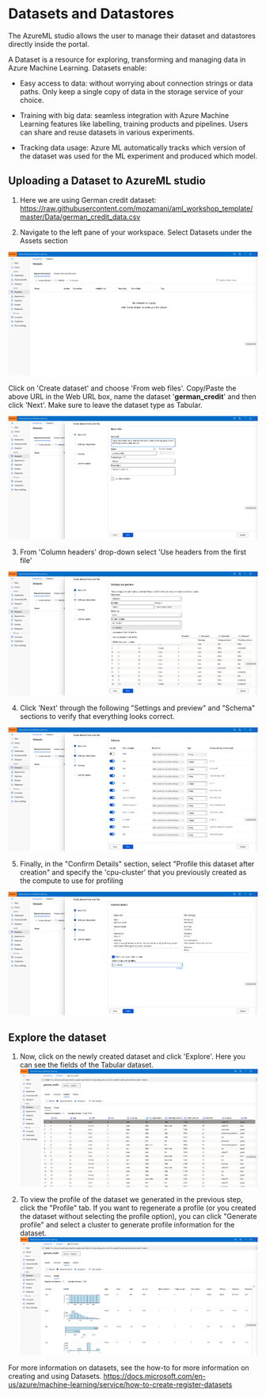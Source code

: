 # Datasets and Datastores

The AzureML studio allows the user to manage their dataset and datastores directly inside the portal. 

A Dataset is a resource for exploring, transforming and managing data in Azure Machine Learning. 
Datasets enable:

- Easy access to data: without worrying about connection strings or data paths. Only keep a single copy of data in the storage service of your choice.

- Training with big data: seamless integration with Azure Machine Learning features like labelling, training products and pipelines. Users can share and reuse datasets in various experiments.

- Tracking data usage: Azure ML automatically tracks which version of the dataset was used for the ML experiment and produced which model.


## Uploading a Dataset to AzureML studio

1. Here we are using German credit dataset: https://raw.githubusercontent.com/mozamani/aml_workshop_template/master/Data/german_credit_data.csv

2. Navigate to the left pane of your workspace. Select Datasets under the Assets section

![](datasets.png)

Click on 'Create dataset' and choose 'From web files'. Copy/Paste the above URL in the Web URL box, name the dataset '**german_credit**' and then click 'Next'. Make sure to leave the dataset type as Tabular.

![](from_web_files.png)


3. From 'Column headers' drop-down select 'Use headers from the first file'

![](headers.png)

4. Click 'Next' through the following "Settings and preview" and "Schema" sections to verify that everything looks correct.

![](schema.png)

5. Finally, in the "Confirm Details" section, select "Profile this dataset after creation" and specify the 'cpu-cluster' that you previously created as the compute to use for profiling

![](confirm.png)



## Explore the dataset

1. Now, click on the newly created dataset and click 'Explore'. Here you can see the fields of the Tabular dataset.
![](dataset_explore.png)

1. To view the profile of the dataset we generated in the previous step, click the "Profile" tab. If you want to regenerate a profile (or you created the dataset without selecting the profile option), you can  click "Generate profile" and select a cluster to generate profile information for the dataset.
![](view_profile.png)


For more information on datasets, see the how-to for more information on creating and using Datasets. https://docs.microsoft.com/en-us/azure/machine-learning/service/how-to-create-register-datasets
